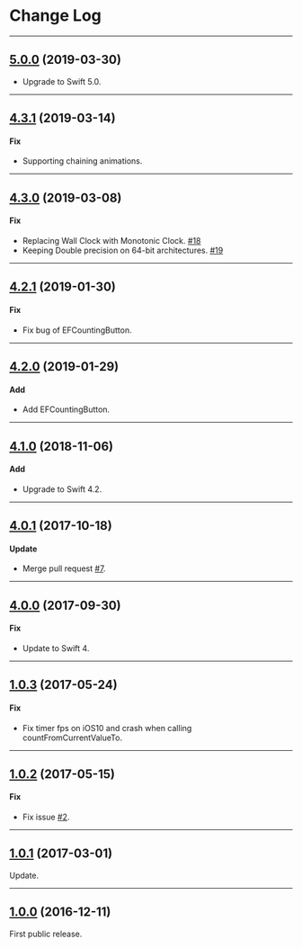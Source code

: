 # Change Log

-----

## [5.0.0](https://github.com/EFPrefix/EFCountingLabel/releases/tag/5.0.0) (2019-03-30)

- Upgrade to Swift 5.0.

---

## [4.3.1](https://github.com/EFPrefix/EFCountingLabel/releases/tag/4.3.1) (2019-03-14)

#### Fix

* Supporting chaining animations.

---

## [4.3.0](https://github.com/EFPrefix/EFCountingLabel/releases/tag/4.3.0) (2019-03-08)

#### Fix

* Replacing Wall Clock with Monotonic Clock. [#18](https://github.com/EFPrefix/EFCountingLabel/pull/18)
* Keeping Double precision on 64-bit architectures. [#19](https://github.com/EFPrefix/EFCountingLabel/pull/19)

---

## [4.2.1](https://github.com/EFPrefix/EFCountingLabel/releases/tag/4.2.1) (2019-01-30)

#### Fix

* Fix bug of EFCountingButton.

---

## [4.2.0](https://github.com/EFPrefix/EFCountingLabel/releases/tag/4.2.0) (2019-01-29)

#### Add

* Add EFCountingButton.

---

## [4.1.0](https://github.com/EFPrefix/EFCountingLabel/releases/tag/4.1.0) (2018-11-06)

#### Add

* Upgrade to Swift 4.2.

---

## [4.0.1](https://github.com/EFPrefix/EFCountingLabel/releases/tag/4.0.1) (2017-10-18)

#### Update

* Merge pull request [#7](https://github.com/EFPrefix/EFCountingLabel/pull/7).

---

## [4.0.0](https://github.com/EFPrefix/EFCountingLabel/releases/tag/4.0.0) (2017-09-30)

#### Fix

* Update to Swift 4.

---

## [1.0.3](https://github.com/EFPrefix/EFCountingLabel/releases/tag/1.0.3) (2017-05-24)

#### Fix

* Fix timer fps on iOS10 and crash when calling countFromCurrentValueTo.

---

## [1.0.2](https://github.com/EFPrefix/EFCountingLabel/releases/tag/1.0.2) (2017-05-15)

#### Fix

* Fix issue [#2](https://github.com/EFPrefix/EFCountingLabel/issues/2).

---

## [1.0.1](https://github.com/EFPrefix/EFCountingLabel/releases/tag/1.0.1) (2017-03-01)

Update.

---

## [1.0.0](https://github.com/EFPrefix/EFCountingLabel/releases/tag/1.0.0) (2016-12-11)

First public release.
